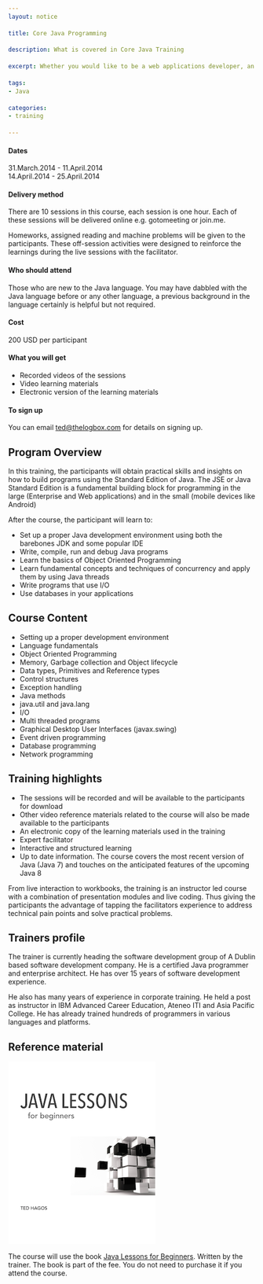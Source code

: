 ```yaml
---
layout: notice

title: Core Java Programming

description: What is covered in Core Java Training

excerpt: Whether you would like to be a web applications developer, an mobile developer using Android, the first step is to get into grips with Core Java Programming. This training helps you build that skill. 

tags:
- Java

categories:
- training

---
```


<div id="training-sidebar">
<h4>Dates</h4>
31.March.2014 - 11.April.2014 <br>
14.April.2014 - 25.April.2014

<h4>Delivery method</h4>

There are 10 sessions in this course, each session is one hour. Each of these sessions will be delivered online e.g. gotomeeting or join.me. <br/>
<p/>
Homeworks, assigned reading and machine problems will be given to the participants. These off-session activities were designed to reinforce the learnings during the live sessions with the facilitator.

<h4>Who should attend</h4>
Those who are new to the Java language. You may have dabbled with the Java language before or any other language, a previous background in the language certainly is helpful but not required.

<h4>Cost</h4>
200 USD per participant

<p/>
<h4>What you will get</h4>
<ul>
<li>Recorded videos of the sessions</li>
<li>Video learning materials</li>
<li>Electronic version of the learning materials</li>
</ul>

<h4>To sign up</h4>
You can email <a href='mailto:ted@thelogbox.com'>ted@thelogbox.com</a> for details on signing up.
</div>


## Program Overview

In this training, the participants will obtain practical skills and insights on how to build programs using the Standard Edition of Java. The JSE or Java Standard Edition is a fundamental building block for programming in the large (Enterprise and Web applications) and in the small (mobile devices like Android)

After the course, the participant will learn to:

- Set up a proper Java development environment using both the barebones JDK and some popular IDE 
- Write, compile, run and debug Java programs
- Learn the basics of Object Oriented Programming
- Learn fundamental concepts and techniques of concurrency and apply them by using Java threads
- Write programs that use I/O
- Use databases in your applications

## Course Content

- Setting up a proper development environment
- Language fundamentals
- Object Oriented Programming
- Memory, Garbage collection and Object lifecycle
- Data types, Primitives and Reference types
- Control structures
- Exception handling
- Java methods
- java.util and java.lang
- I/O
- Multi threaded programs
- Graphical Desktop User Interfaces (javax.swing)
- Event driven programming
- Database programming
- Network programming

## Training highlights

- The sessions will be recorded and will be available to the participants for download
- Other video reference materials related to the course will also be made available to the participants
- An electronic copy of the learning materials used in the training
- Expert facilitator
- Interactive and structured learning
- Up to date information. The course covers the most recent version of Java (Java 7) and touches on the anticipated features of the upcoming Java 8

From live interaction to workbooks, the training is an instructor led course with a combination of presentation modules and live coding. Thus giving the participants the advantage of tapping the facilitators experience to address technical pain points and solve practical problems.

## Trainers profile

The trainer is currently heading the software development group of A Dublin based software development company. He is a certified Java programmer and enterprise architect. He has over 15 years of software development experience.

He also has many years of experience in corporate training. He held a post as instructor in IBM Advanced Career Education, Ateneo ITI and Asia Pacific College. He has already trained hundreds of programmers in various languages and platforms.

## Reference material

<a href="https://leanpub.com/javalessons"><img src="/img/javalessons.png" class="thumbnail"/></a> 

<p/>
The course will use the book <a href="https://leanpub.com/javalessons">Java Lessons for Beginners</a>. Written by the trainer. The book is part of the fee. You do not need to purchase it if you attend the course.
